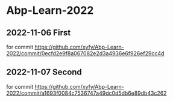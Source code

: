 # Abp-Learn-2022

## 2022-11-06 First

for commit <https://github.com/xyfy/Abp-Learn-2022/commit/0ecfd2e9f8a067082e2d3a4936e6f926ef29cc4d>

## 2022-11-07 Second

for commit <https://github.com/xyfy/Abp-Learn-2022/commit/a1693f0084c7536747a49dc0d5db6e89db43c262>
